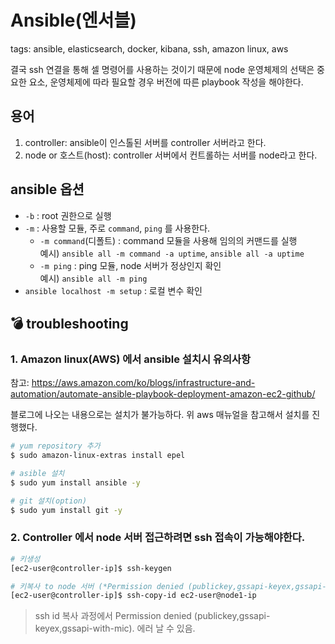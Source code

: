 # Ansible(엔서블)
tags: ansible, elasticsearch, docker, kibana, ssh, amazon linux, aws

결국 ssh 연결을 통해 셀 명령어를 사용하는 것이기 때문에 node 운영체제의 선택은 중요한 요소, 운영체제에 따라 필요할 경우 버전에 따른 playbook 작성을 해야한다.

## 용어
1. controller: ansible이 인스톨된 서버를 controller 서버라고 한다.
2. node or 호스트(host): controller 서버에서 컨트롤하는 서버를 node라고 한다.

## ansible 옵션
- `-b` : root 권한으로 실행
- `-m` : 사용할 모듈, 주로 `command`, `ping` 를 사용한다. 
    - `-m command`(디폴트) : command 모듈을 사용해 임의의 커맨드를 실행<br/>
    예시) `ansible all -m command -a uptime`, `ansible all -a uptime`
    - `-m ping` : ping 모듈, node 서버가 정상인지 확인<br/>
    예시) `ansible all -m ping`
- `ansible localhost -m setup` : 로컬 변수 확인

## :bomb: troubleshooting
### 1. Amazon linux(AWS) 에서 ansible 설치시 유의사항
참고: https://aws.amazon.com/ko/blogs/infrastructure-and-automation/automate-ansible-playbook-deployment-amazon-ec2-github/

블로그에 나오는 내용으로는 설치가 불가능하다. 위 aws 매뉴얼을 참고해서 설치를 진행했다. 
```sh
# yum repository 추가
$ sudo amazon-linux-extras install epel

# asible 설치
$ sudo yum install ansible -y

# git 설치(option)
$ sudo yum install git -y
```

### 2. Controller 에서 node 서버 접근하려면 ssh 접속이 가능해야한다.
```sh
# 키생성
[ec2-user@controller-ip]$ ssh-keygen

# 키복사 to node 서버 (*Permission denied (publickey,gssapi-keyex,gssapi-with-mic) 발생할 수 있음)
[ec2-user@controller-ip]$ ssh-copy-id ec2-user@node1-ip
```
> ssh id 복사 과정에서 Permission denied (publickey,gssapi-keyex,gssapi-with-mic).  에러 날 수 있음.


